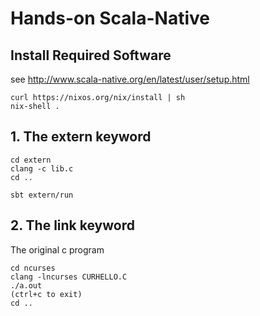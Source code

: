 # Hands-on Scala-Native

## Install Required Software

see http://www.scala-native.org/en/latest/user/setup.html

```
curl https://nixos.org/nix/install | sh
nix-shell .

```

## 1. The extern keyword

```
cd extern
clang -c lib.c
cd ..

sbt extern/run
```

## 2. The link keyword

The original c program

```
cd ncurses
clang -lncurses CURHELLO.C
./a.out 
(ctrl+c to exit)
cd ..
```



